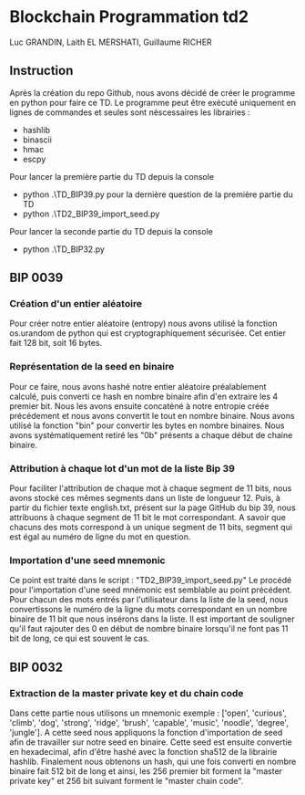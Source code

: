# Blockchain Programmation td2
Luc GRANDIN, Laith EL MERSHATI, Guillaume RICHER

## Instruction 
Après la création du repo Github, nous avons décidé de créer le programme en python pour faire ce TD.
Le programme peut être exécuté uniquement en lignes de commandes et seules sont néscessaires les librairies :
* hashlib 
* binascii
* hmac
* escpy

Pour lancer la première partie du TD depuis la console 
* python .\TD_BIP39.py
pour la dernière question de la première partie du TD
* python .\TD2_BIP39_import_seed.py 

Pour lancer la seconde partie du TD depuis la console 
* python .\TD_BIP32.py

## **BIP 0039**

### Création d'un entier aléatoire
Pour créer notre entier aléatoire (entropy) nous avons utilisé la fonction os.urandom de python qui est cryptographiquement sécurisée. Cet entier fait 128 bit, soit 16 bytes.

### Représentation de la seed en binaire 
Pour ce faire, nous avons hashé notre entier aléatoire préalablement calculé, puis converti ce hash en nombre binaire afin d'en extraire les 4 premier bit. Nous les avons ensuite concaténé à notre entropie créée précédement et nous avons convertit le tout en nombre binaire.
Nous avons utilisé la fonction "bin" pour convertir les bytes en nombre binaires.
Nous avons systématiquement retiré les "0b" présents a chaque début de chaine binaire.

### Attribution à chaque lot d'un mot de la liste Bip 39
Pour faciliter l'attribution de chaque mot à chaque segment de 11 bits, nous avons stocké ces mêmes segments dans un liste de longueur 12.
Puis, à partir du fichier texte english.txt, présent sur la page GitHub du bip 39, nous attribuons à chaque segment de 11 bit le mot correspondant. A savoir que chacuns des mots correspond à un unique segment de 11 bits, segment qui est égal au numéro de ligne du mot en question.

### Importation d'une seed mnemonic
Ce point est traité dans le script : "TD2_BIP39_import_seed.py"
Le procédé pour l'importation d'une seed mnémonic est semblable au point précédent. Pour chacun des mots entrés par l'utilisateur dans la liste de la seed, nous convertissons le numéro de la ligne du mots correspondant en un nombre binaire de 11 bit que nous insérons dans la liste.
Il est important de souligner qu'il faut rajouter des 0 en début de nombre binaire lorsqu'il ne font pas 11 bit de long, ce qui est souvent le cas.

## **BIP 0032**

### Extraction de la master private key et du chain code
Dans cette partie nous utilisons un mnemonic exemple : ['open', 'curious', 'climb', 'dog', 'strong', 'ridge', 'brush', 'capable', 'music', 'noodle', 'degree', 'jungle']. A cette seed nous appliquons la fonction d'importation de seed afin de travailler sur notre seed en binaire.
Cette seed est ensuite convertie en hexadecimal, afin d'être hashé avec la fonction sha512 de la librairie hashlib. Finalement nous obtenons un hash, qui une fois converti en nombre binaire fait 512 bit de long et ainsi, les 256 premier bit forment la "master private key" et 256 bit suivant forment le "master chain code".
